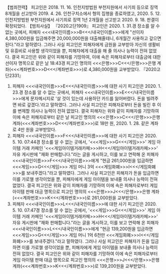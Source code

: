 【범죄전력】
피고인은 2018. 11. 16. 인천지방법원 부천지원에서 사기죄 등으로 징역 8개월을 선고받아 2019. 4. 26. 인천구치소에서 형의 집행을 종료하였고, 2020. 5. 12. 인천지방법원 부천지원에서 사기죄로 징역 1년 2개월을 선고받고 2020. 9. 18. 판결이 확정되었다.
【범죄사실】
『2020고단1909』
피고인은 2020. 1. 31.경 장소를 알 수 없는 곳에서, 피해자 <<<내국인이름>>>B<<</내국인이름>>>에게 "선이자 4,380,000원을 입금해주면 20,000,000원을 대출해줄테니, 6개월간 사용하고 갚으면 된다."라고 말하였다.
그러나 사실 피고인은 피해자에게 금원을 교부받아 자신의 생활비 및 유흥비로 사용할 생각이었을 뿐, 피해자에게 대출을 해 줄 의사나 능력이 전혀 없었다.
결국 피고인은 위와 같이 피해자를 기망하여, 이에 속은 피해자로부터 대출금에 대한 선이자 명목으로 같은 날 18:43경 피고인 명의의 <<<은행>>>C<<</은행>>>은행 계좌(<<<계좌번호>>>D<<</계좌번호>>>)로 4,380,000원을 교부받았다.
『2020고단2331』
1. 피해자 <<<내국인이름>>>E<<</내국인이름>>>에 대한 사기
피고인은 2020. 1. 23.경 장소를 알 수 없는 곳에서, 피해자 <<<내국인이름>>>E<<</내국인이름>>>에게 문자메시지로 '살 것이 있는데 사용하던 카드를 잃어버렸다. 돈을 빌려주면 바로 갚겠다.'라고 말하였다.
그러나 사실 피고인은 피해자로부터 돈을 빌린 후 이를 변제할 의사나 능력이 전혀 없었다.
결국 피해자는 위와 같이 피해자를 기망하여 이에 속은 피해자로부터 같은 날 피고인 명의의 <<<은행>>>C<<</은행>>>은행 계좌(<<<계좌번호>>>D<<</계좌번호>>>)로 18만 원, 2020. 1. 28. 같은 계좌로 4만 원을 교부받았다.
2. 피해자 <<<내국인이름>>>F<<</내국인이름>>>에 대한 사기
피고인은 2020. 5. 10. 07:44경 장소를 알 수 없는 곳에서, '<<<게임>>>G<<</게임>>>' 게임 아이템 거래 카페인 '<<<게임아이템거래카페>>>H<<</게임아이템거래카페>>>' 자유 게시판에 "재화 판매합니다."라는 글을 게시하고, 이를 보고 연락해 온 피해자 <<<내국인이름>>>F<<</내국인이름>>>에게 "현금 261,000원을 입금하면 <<<게임>>>G<<</게임>>> 게임 머니 3억 <<<게임화폐>>>I<<</게임화폐>>>를 보내주겠다."라고 말하였다.
그러나 사실 피고인은 피해자가 돈을 입금하면 이를 가로챌 생각이었을 뿐, 피해자에게 게임 아이템을 보내줄 의사나 능력이 전혀 없었다.
결국 피고인은 위와 같이 피해자를 기망하여 이에 속은 피해자로부터 게임 아이템 판매 대금 명목으로 피고인 명의의 <<<은행>>>J<<</은행>>>은행 계좌(<<<계좌번호>>>K<<</계좌번호>>>)로 261,000원을 교부받았다.
3. 피해자 <<<내국인이름>>>L<<</내국인이름>>>에 대한 사기
피고인은 2020. 5. 10. 07:47경 장소를 알 수 없는 곳에서, '<<<게임>>>G<<</게임>>>' 게임 아이템 거래 카페인 '<<<게임아이템거래카페>>>H<<</게임아이템거래카페>>>' 자유 게시판에 "재화 판매합니다."라는 글을 게시하고, 이를 보고 연락해 온 피해자 <<<내국인이름>>>L<<</내국인이름>>>에게 "현금 139,200원을 입금하면 <<<게임>>>G<<</게임>>> 게임 머니 1억 6천만 <<<게임화폐>>>I<<</게임화폐>>>를 보내주겠다."라고 말하였다.
그러나 사실 피고인은 피해자가 돈을 입금하면 이를 가로챌 생각이었을 뿐, 피해자에게 게임 아이템을 보내줄 의사나 능력이 전혀 없었다.
결국 피고인은 위와 같이 피해자를 기망하여 이에 속은 피해자로부터 게임 아이템 판매 대금 명목으로 피고인 명의의 <<<은행>>>J<<</은행>>>은행 계좌(<<<계좌번호>>>K<<</계좌번호>>>)로 139,200원을 교부받았다.